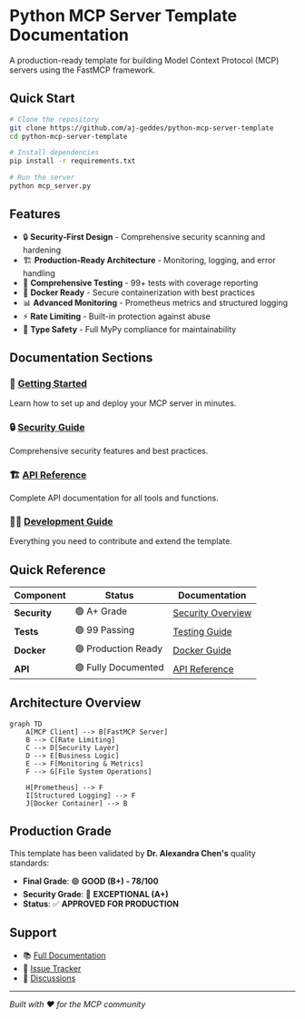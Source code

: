 # Python MCP Server Template Documentation

A production-ready template for building Model Context Protocol (MCP) servers using the FastMCP framework.

## Quick Start

```bash
# Clone the repository
git clone https://github.com/aj-geddes/python-mcp-server-template
cd python-mcp-server-template

# Install dependencies
pip install -r requirements.txt

# Run the server
python mcp_server.py
```

## Features

- 🔒 **Security-First Design** - Comprehensive security scanning and hardening
- 🏗️ **Production-Ready Architecture** - Monitoring, logging, and error handling
- 🧪 **Comprehensive Testing** - 99+ tests with coverage reporting
- 🐳 **Docker Ready** - Secure containerization with best practices
- 📊 **Advanced Monitoring** - Prometheus metrics and structured logging
- ⚡ **Rate Limiting** - Built-in protection against abuse
- 🔧 **Type Safety** - Full MyPy compliance for maintainability

## Documentation Sections

### 🚀 [Getting Started](deployment/quickstart.md)
Learn how to set up and deploy your MCP server in minutes.

### 🔒 [Security Guide](security/overview.md) 
Comprehensive security features and best practices.

### 🏗️ [API Reference](api/overview.md)
Complete API documentation for all tools and functions.

### 👨‍💻 [Development Guide](development/setup.md)
Everything you need to contribute and extend the template.

## Quick Reference

| Component | Status | Documentation |
|-----------|--------|---------------|
| **Security** | 🟢 A+ Grade | [Security Overview](security/overview.md) |
| **Tests** | 🟢 99 Passing | [Testing Guide](development/testing.md) |
| **Docker** | 🟢 Production Ready | [Docker Guide](deployment/docker.md) |
| **API** | 🟢 Fully Documented | [API Reference](api/overview.md) |

## Architecture Overview

```mermaid
graph TD
    A[MCP Client] --> B[FastMCP Server]
    B --> C[Rate Limiting]
    C --> D[Security Layer]
    D --> E[Business Logic]
    E --> F[Monitoring & Metrics]
    F --> G[File System Operations]
    
    H[Prometheus] --> F
    I[Structured Logging] --> F
    J[Docker Container] --> B
```

## Production Grade

This template has been validated by **Dr. Alexandra Chen's** quality standards:

- **Final Grade**: 🟢 **GOOD (B+) - 78/100**
- **Security Grade**: 💎 **EXCEPTIONAL (A+)**
- **Status**: ✅ **APPROVED FOR PRODUCTION**

## Support

- 📚 [Full Documentation](https://aj-geddes.github.io/python-mcp-server-template/)
- 🐛 [Issue Tracker](https://github.com/aj-geddes/python-mcp-server-template/issues)
- 💬 [Discussions](https://github.com/aj-geddes/python-mcp-server-template/discussions)

---

*Built with ❤️ for the MCP community*